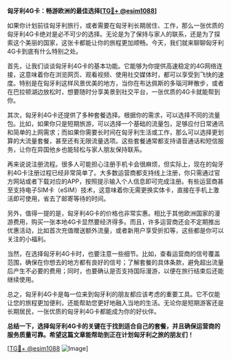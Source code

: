 **匈牙利4G卡：畅游欧洲的最佳选择[[TG💪+ @esim1088](https://t.me/s/esim1088)]**

如果你计划前往匈牙利旅行，或者需要在匈牙利长期居住、工作，那么一张优质的匈牙利4G卡绝对是必不可少的选择。无论是为了保持与家人的联系，还是为了探索这个美丽的国家，这张卡都能让你的旅程更加顺畅。今天，我们就来聊聊匈牙利4G卡到底有什么特别之处。

首先，让我们谈谈匈牙利4G卡的基本功能。它能够为你提供高速稳定的4G网络连接，这意味着你在浏览网页、观看视频、使用社交媒体时，都可以享受到飞快的速度。特别是在匈牙利这样风景优美的地方，当你在布达佩斯的多瑙河畔散步，或者在巴拉顿湖边放松时，想要随时分享美景到社交平台，一张优质的4G卡就能帮到你。

其次，匈牙利4G卡还提供了多种套餐选择。根据你的需求，可以选择不同的流量包。比如，如果你只是短期旅游，可以选择一个基础的流量包，足够应付日常通讯和简单的上网需求；而如果你需要长时间在匈牙利生活或工作，那么可以选择更划算的大流量套餐，甚至还有无限流量选项。这些套餐通常都支持语音通话和短信服务，让你在异国他乡也能轻松与家人朋友保持联系。

再来说说注册流程。很多人可能担心注册手机卡会很麻烦，但实际上，现在的匈牙利4G卡注册过程已经非常简单了。大多数运营商都支持线上注册，你只需通过官方网站或者下载对应的APP，按照提示输入个人信息即可完成注册。有些运营商甚至支持电子SIM卡（eSIM）技术，这意味着你无需更换实体卡，直接在手机上激活即可使用，省去了邮寄等待的时间。

另外，值得一提的是，匈牙利4G卡的价格也非常实惠。相比于其他欧洲国家的漫游费用，购买一张本地4G卡显然要经济得多。而且，许多运营商还会不定期推出优惠活动，比如首次充值赠送额外流量，或者新用户享受折扣等，这些都是你可以关注的小福利。

当然，在选择匈牙利4G卡时，也要注意一些细节。比如，查看运营商的信号覆盖范围，确保在你想去的地方都有良好的信号；了解套餐的具体条款，避免超出流量后产生不必要的费用；同时，也要确认是否支持国际漫游，以便在旅行结束后还能继续使用。

总之，匈牙利4G卡是每一位来到匈牙利的朋友都应该考虑的重要工具。它不仅能让您的旅程更加便利，还能帮助您更好地融入当地的生活。无论你是短期游客还是长期居民，一张优质的匈牙利4G卡都能成为你的好伙伴。

**总结一下，选择匈牙利4G卡的关键在于找到适合自己的套餐，并且确保运营商的服务质量可靠。希望这篇文章能帮助到正在计划匈牙利之旅的朋友们！**

[[TG💪+ @esim1088](https://t.me/s/esim1088) ![Image](https://i.postimg.cc/4NQfJmqS/Snipaste-2025-05-13-00-14-12.png)]